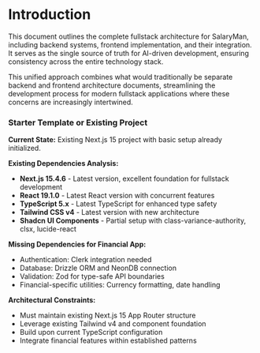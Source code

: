 # Introduction

This document outlines the complete fullstack architecture for SalaryMan, including backend systems, frontend implementation, and their integration. It serves as the single source of truth for AI-driven development, ensuring consistency across the entire technology stack.

This unified approach combines what would traditionally be separate backend and frontend architecture documents, streamlining the development process for modern fullstack applications where these concerns are increasingly intertwined.

### Starter Template or Existing Project

**Current State:** Existing Next.js 15 project with basic setup already initialized.

**Existing Dependencies Analysis:**
- **Next.js 15.4.6** - Latest version, excellent foundation for fullstack development
- **React 19.1.0** - Latest React version with concurrent features
- **TypeScript 5.x** - Latest TypeScript for enhanced type safety
- **Tailwind CSS v4** - Latest version with new architecture
- **Shadcn UI Components** - Partial setup with class-variance-authority, clsx, lucide-react

**Missing Dependencies for Financial App:**
- Authentication: Clerk integration needed
- Database: Drizzle ORM and NeonDB connection
- Validation: Zod for type-safe API boundaries
- Financial-specific utilities: Currency formatting, date handling

**Architectural Constraints:**
- Must maintain existing Next.js 15 App Router structure
- Leverage existing Tailwind v4 and component foundation
- Build upon current TypeScript configuration
- Integrate financial features within established patterns
